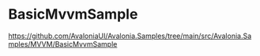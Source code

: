 ﻿# BasicMvvmSample

https://github.com/AvaloniaUI/Avalonia.Samples/tree/main/src/Avalonia.Samples/MVVM/BasicMvvmSample